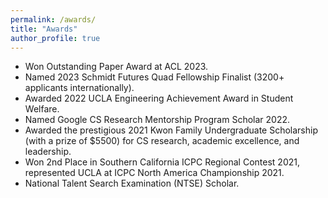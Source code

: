 ```yaml
---
permalink: /awards/
title: "Awards"
author_profile: true
---
```

* Won Outstanding Paper Award at ACL 2023.
* Named 2023 Schmidt Futures Quad Fellowship Finalist (3200+ applicants internationally).
* Awarded 2022 UCLA Engineering Achievement Award in Student Welfare.
* Named Google CS Research Mentorship Program Scholar 2022.
* Awarded the prestigious 2021 Kwon Family Undergraduate Scholarship (with a prize of $5500) for CS research, academic excellence, and leadership.
* Won 2nd Place in Southern California ICPC Regional Contest 2021, represented UCLA at ICPC North America Championship 2021.
* National Talent Search Examination (NTSE) Scholar.
